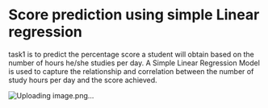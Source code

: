 # Score prediction using simple Linear regression
task1 is to predict the percentage score a student will obtain based on the number of hours he/she studies per day. A Simple Linear Regression Model is used to capture the relationship and correlation between the number of study hours per day and the score achieved.


![Uploading image.png…]()
